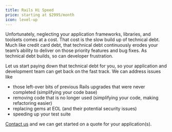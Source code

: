 ```yaml
---
title: Rails Hi Speed
price: starting at $2995/month
icon: level-up
---
```

Unfortunately, neglecting your application frameworks, libraries, and toolsets
comes at a cost. That cost is the slow build up of technical debt. Much like credit card
debt, that technical debt continuously erodes your team’s ability to deliver on those
priority features and bug fixes. As technical debt builds, so can developer frustration.

Let us start paying down that technical debt for you, so your application and development team
can get back on the fast track. We can address issues like
- those left-over bits of previous Rails upgrades that were never completed (simplifying your code base)
- removing code that is no longer used (simplifying your code, making refactoring easier)
- replacing gems at EOL (and their potential security issues)
- speeding up your test suite

[Contact us](/index#contact) and we can get started on a quote for your application(s).

